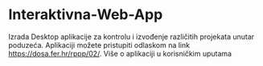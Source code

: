 # Interaktivna-Web-App
Izrada Desktop aplikacije za kontrolu i izvođenje različitih projekata unutar poduzeća. Aplikaciji možete pristupiti odlaskom na link https://dosa.fer.hr/rppp/02/. Više o aplikaciji u korisničkim uputama
